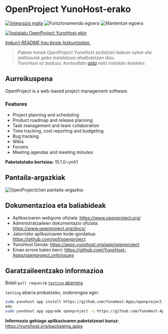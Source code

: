 <!--
Ohart ongi: README hau automatikoki sortu da <https://github.com/YunoHost/apps/tree/master/tools/readme_generator>ri esker
EZ editatu eskuz.
-->

# OpenProject YunoHost-erako

[![Integrazio maila](https://apps.yunohost.org/badge/integration/openproject)](https://ci-apps.yunohost.org/ci/apps/openproject/)
![Funtzionamendu egoera](https://apps.yunohost.org/badge/state/openproject)
![Mantentze egoera](https://apps.yunohost.org/badge/maintained/openproject)

[![Instalatu OpenProject YunoHost-ekin](https://install-app.yunohost.org/install-with-yunohost.svg)](https://install-app.yunohost.org/?app=openproject)

*[Irakurri README hau beste hizkuntzatan.](./ALL_README.md)*

> *Pakete honek OpenProject YunoHost zerbitzari batean azkar eta zailtasunik gabe instalatzea ahalbidetzen dizu.*  
> *YunoHost ez baduzu, kontsultatu [gida](https://yunohost.org/install) nola instalatu ikasteko.*

## Aurreikuspena

OpenProject is a web-based project management software.

### Features

- Project planning and scheduling
- Product roadmap and release planning
- Task management and team collaboration
- Time tracking, cost reporting and budgeting
- Bug tracking
- Wikis
- Forums
- Meeting agendas and meeting minutes


**Paketatutako bertsioa:** 15.1.0~ynh1

## Pantaila-argazkiak

![OpenProject(r)en pantaila-argazkia](./doc/screenshots/screenshot1.png)

## Dokumentazioa eta baliabideak

- Aplikazioaren webgune ofiziala: <https://www.openproject.org/>
- Administratzaileen dokumentazio ofiziala: <https://www.openproject.org/docs/>
- Jatorrizko aplikazioaren kode-gordailua: <https://github.com/opf/openproject>
- YunoHost Denda: <https://apps.yunohost.org/app/openproject>
- Eman errore baten berri: <https://github.com/YunoHost-Apps/openproject_ynh/issues>

## Garatzaileentzako informazioa

Bidali `pull request`a [`testing` abarrera](https://github.com/YunoHost-Apps/openproject_ynh/tree/testing).

`testing` abarra probatzeko, ondorengoa egin:

```bash
sudo yunohost app install https://github.com/YunoHost-Apps/openproject_ynh/tree/testing --debug
edo
sudo yunohost app upgrade openproject -u https://github.com/YunoHost-Apps/openproject_ynh/tree/testing --debug
```

**Informazio gehiago aplikazioaren paketatzeari buruz:** <https://yunohost.org/packaging_apps>
